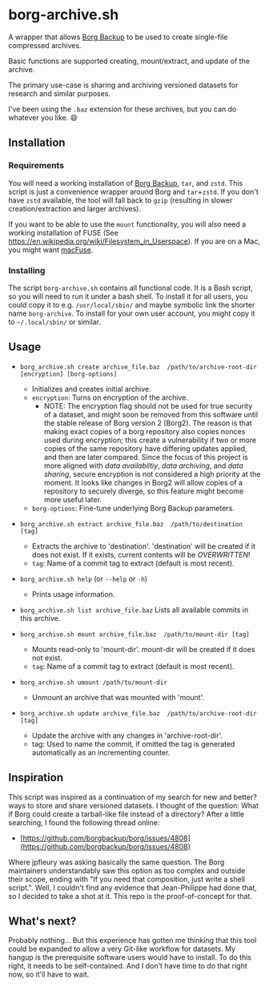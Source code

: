 # borg-archive.sh

A wrapper that allows [Borg Backup](https://www.borgbackup.org/) to be used to create single-file compressed archives.

Basic functions are supported creating, mount/extract, and update of the archive.

The primary use-case is sharing and archiving versioned datasets for research and similar purposes.

I've been using the `.baz` extension for these archives, but you can do whatever you like. 😄

## Installation

### Requirements

You will need a working installation of [Borg Backup](https://www.borgbackup.org/), `tar`, and `zstd`.  This script is just a convenience wrapper around Borg and `tar`+`zstd`.  If you don't have `zstd` available, the tool will fall back to `gzip` (resulting in slower creation/extraction and larger archives).

If you want to be able to use the `mount` functionality, you will also need a working installation of FUSE (See https://en.wikipedia.org/wiki/Filesystem_in_Userspace).  If you are on a Mac, you might want [macFuse](https://macfuse.github.io/).

### Installing

The script `borg-archive.sh` contains all functional code.  It is a Bash script, so you will need to run it under a bash shell.  To install it for all users, you could copy it to e.g. `/usr/local/sbin/` and maybe symbolic link the shorter name `borg-archive`.  To install for your own user account, you might copy it to `~/.local/sbin/` or similar.

## Usage

* `borg_archive.sh create archive_file.baz  /path/to/archive-root-dir [encryption] [borg-options]`
  * Initializes and creates initial archive.
  * `encryption`: Turns on encryption of the archive.
    * NOTE:  The encryption flag should not be used for true security of a dataset, and might soon be removed from this software until the stable release of Borg version 2 (Borg2).  The reason is that making exact copies of a borg repository also copies nonces used during encryption; this create a vulnerability if two or more copies of the same repository have differing updates applied, and then are later compared.  Since the focus of this project is more aligned with _data availabiltiy_, _data archiving_, and _data sharing_, secure encryption is not considered a high priority at the moment.  It looks like changes in Borg2 will allow copies of a repository to securely diverge, so this feature might become more useful later.
  * `borg-options`: Fine-tune underlying Borg Backup parameters.

* `borg_archive.sh extract archive_file.baz  /path/to/destination [tag]`
  * Extracts the archive to 'destination'. 'destination' will be created
    if it does not exist. If it exists, current contents will be
    _OVERWRITTEN_!
  * `tag`: Name of a commit tag to extract (default is most recent).

* `borg_archive.sh help`  (or `--help` or `-h`)
    * Prints usage information.

* `borg_archive.sh list archive_file.baz`
        Lists all available commits in this archive.

* `borg_archive.sh mount archive_file.baz  /path/to/mount-dir [tag]`
  * Mounts read-only to 'mount-dir'. mount-dir will be created if it
        does not exist.
  * `tag`: Name of a commit tag to extract (default is most recent).

* `borg_archive.sh umount /path/to/mount-dir`
  * Unmount an archive that was mounted with 'mount'.

* `borg_archive.sh update archive_file.baz  /path/to/archive-root-dir [tag]`
  * Update the archive with any changes in 'archive-root-dir'.
  * tag: Used to name the commit, if omitted the tag is generated
    automatically as an incrementing counter.

## Inspiration

This script was inspired as a continuation of my search for new and better? ways to store and share versioned datasets.  I thought of the question:  What if Borg could create a tarball-like file instead of a directory?  After a little searching, I found the following thread online:

* [https://github.com/borgbackup/borg/issues/4808](https://github.com/borgbackup/borg/issues/4808)

Where jpfleury was asking basically the same question.  The Borg maintainers understandably saw this option as too complex and outside their scope, ending with "If you need that composition, just write a shell script.".  Well, I couldn't find any evidence that Jean-Philippe had done that, so I decided to take a shot at it.  This repo is the proof-of-concept for that.

## What's next?

Probably nothing... But this experience has gotten me thinking that this tool could be expanded to allow a very Git-like workflow for datasets.  My hangup is the prerequisite software users would have to install.  To do this right, it needs to be self-contained.  And I don't have time to do that right now, so it'll have to wait.
